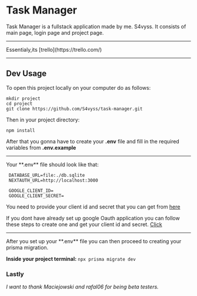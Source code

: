 # Task Manager

Task Manager is a fullstack application made by me. S4vyss. It consists of main page, login page and project page. 
<hr>
Essentialy,its [trello](https://trello.com/)

<hr>

## Dev Usage

To open this project locally on your computer do as follows:

```
mkdir project
cd project
git clone https://github.com/S4vyss/task-manager.git
```

Then in your project directory:

``
npm install
``

After that you gonna have to create your  **.env**  file and fill in the required variables from  **.env.example** 
<hr>
Your  **.env**  file should look like that:


```
 DATABASE_URL=file:./db.sqlite  
 NEXTAUTH_URL=http://localhost:3000 
   
 GOOGLE_CLIENT_ID= 
 GOOGLE_CLIENT_SECRET=
 ```

You need to provide your client id and secret that you can get from [here](https://console.cloud.google.com/apis/credentials?pli=1&project=task-manager-373515)


If you dont have already set up google Oauth application you can follow these steps to create one and get your client id and secret.
[Click](https://cloud.google.com/endpoints/docs/frameworks/python/creating-client-ids#web-client)
<hr>
After you set up your **.env** file you can then proceed to creating your prisma migration.

**Inside your project terminal:**
``
npx prisma migrate dev
``

### Lastly

*I want to thank Maciejowski and rafal06 for being beta testers.*